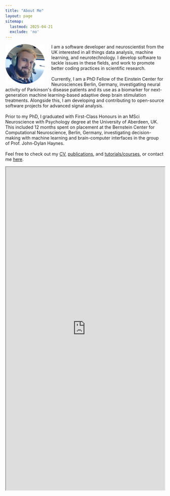 ```yaml
---
title: "About Me"
layout: page
sitemap:
  lastmod: 2025-04-21
  exclude: 'no'
---
```


<!--
<div class="alert">
  <span style="display: inline-block; text-align: center;">
    For the intended experience,<br>please use Google Chrome.
  </span>
  <button class="closebtn" onclick="this.parentElement.style.display='none';">Close</button>
</div>
-->

<!-- Profile picture -->
<img class="ProfilePic" height="auto" style="float: left; margin-right: 20px;" src="/assets/images/ProfilePic_3.jpg">


<!-- Main website description/introduction -->
<p class="p">I am a software developer and neuroscientist from the UK interested in all things data analysis, machine learning, and neurotechnology. I develop software to tackle issues in these fields, and work to promote better coding practices in scientific research.<br>
<br>
Currently, I am a PhD Fellow of the Einstein Center for Neurosciences Berlin, Germany, investigating neural activity of Parkinson's disease patients and its use as a biomarker for next-generation machine learning-based adaptive deep brain stimulation treatments. Alongside this, I am developing and contributing to open-source software projects for advanced signal analysis.<br>
<br>
Prior to my PhD, I graduated with First-Class Honours in an MSci Neuroscience with Psychology degree at the University of Aberdeen, UK. This included 12 months spent on placement at the Bernstein Center for Computational Neuroscience, Berlin, Germany, investigating decision-making with machine learning and brain-computer interfaces in the group of Prof. John-Dylan Haynes.<br>
<br>
Feel free to check out my <a href="/CV">CV</a>, <a href="/publications">publications</a>, and <a href="/tutorials-courses">tutorials/courses</a>, or contact me <a href="/contact-links">here</a>.</p>


<!-- Twitter highlights -->
<div class="ShowOnWideScreen">
    <iframe src="https://www.linkedin.com/embed/feed/update/urn:li:share:7297349333660622856" height="1026" width="504" allowfullscreen="" title="Embedded post"></iframe>
</div>
<div class="ShowOnThinScreen">
    <iframe src="https://www.linkedin.com/embed/feed/update/urn:li:share:7297349333660622856" height="1026" width="504" allowfullscreen="" title="Embedded post"></iframe>
</div>

<style>
  .iframe {
    display: block;
    margin: auto;
  }

  @media (max-width: 575.99px) {
    .ShowOnWideScreen {
        display: none;
    }
    .ShowOnThinScreen {
        display: block;
        margin: auto;
        text-align: center;
    }
    .ProfilePic {
        width: 40%;
    }
  }

  @media (min-width: 576px) {
    .ShowOnWideScreen {
        display: block;
        margin: auto;
        text-align: center;
    }
    .ShowOnThinScreen {
        display: none;
    }
    .ProfilePic {
        width: 25%;
    }

/*
    .twitter-tweet-rendered{
        display: inline-block !important;
        width: 100% !important;
        margin-left: 1% !important;
        margin-right: 1% !important;
        margin-top: 1% !important;
        margin-bottom: 1% !important;
    }

    #twitter-widget-0,#twitter-widget-1{width: 100% !important;}

    .twitterwidget::shadow .SummaryCard-content *{white-space: normal !important;}
    .twitterwidget::shadow .resize-sensor{
        display: none !important;
        width: 0px !important;
        overflow: hidden !important;
      }
  */
  }
</style>



<!--
<script>
  /*
  // For animating the closing of the alert box //
  // Get all elements with class="closebtn"
  var close = document.getElementsByClassName("closebtn");
  var i;
  // Loop through all close buttons
  for (i = 0; i < close.length; i++) {
  // When someone clicks on a close button
  close[i].onclick = function(){
      // Get the parent of <span class="closebtn"> (<div class="alert">)
      var div = this.parentElement;
      // Set the opacity of div to 0 (transparent)
      div.style.opacity = "0";
      // Hide the div after 600ms (the same amount of milliseconds it takes to fade out)
      setTimeout(function(){ div.style.display = "none"; }, 600);
  }
  }
  */
</script>
-->